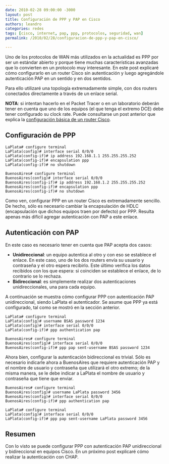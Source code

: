 ```yaml
---
date: 2010-02-28 09:00:00 -3000
layout: post
title: Configuración de PPP y PAP en Cisco
authors: leandro
categories: redes
tags: [cisco, internet, pap, ppp, protocolos, seguridad, wan]
permalink: /2010/02/28/configuracion-de-ppp-y-pap-en-cisco/

---
```


Uno de los protocolos de WAN más utilizados en la actualidad es PPP por ser un
estándar abierto y porque tiene muchas características avanzadas que lo
convierten en un protocolo muy interesante. En este post explicaré cómo
configurarlo en un router Cisco sin autenticación y luego agregándole
autenticación PAP en un sentido y en dos sentidos. <!-- more -->

Para ello utilizaré una topología extremadamente simple, con dos routers
conectados directamente a través de un enlace serial.

**NOTA**: si intentan hacerlo en el Packet Tracer o en un laboratorio deberán
tener en cuenta que uno de los equipos (el que tenga el extremo DCE) debe tener
configurado su clock rate. Puede consultarse un post anterior que explica la
[configuración básica de un router Cisco](/2009/07/15/configuracion-basica-de-un-router/).

## Configuración de PPP

```
LaPlata# configure terminal
LaPlata(config)# interface serial 0/0/0
LaPlata(config-if)# ip address 192.168.1.1 255.255.255.252
LaPlata(config-if)# encapsulation ppp
LaPlata(config-if)# no shutdown

BuenosAires# configure terminal
BuenosAires(config)# interface serial 0/0/0
BuenosAires(config-if)# ip address 192.168.1.2 255.255.255.252
BuenosAires(config-if)# encapsulation ppp
BuenosAires(config-if)# no shutdown
```

Como ven, configurar PPP en un router Cisco es extremadamente sencillo. De
hecho, sólo es necesario cambiar la encapsulación de HDLC (encapsulación que
dichos equipos traen por defecto) por PPP. Resulta apenas más difícil agregar
autenticación con PAP a este enlace.

## Autenticación con PAP

En este caso es necesario tener en cuenta que PAP acepta dos casos:

* **Unidireccional**: un equipo autentica al otro y con eso se
establece el enlace. En este caso, uno de los dos routers envía su usuario y
contraseña y el otro espera recibirlo. Este último verifica los datos recibidos
con los que espera: si coinciden se establece el enlace, de lo contrario se lo
rechaza.
* **Bidireccional**: es simplemente realizar dos autenticaciones
unidireccionales, una para cada equipo.

A continuación se muestra cómo configurar PPP con autenticación PAP
unidireccional, siendo LaPlata el autenticador. Se asume que PPP ya está
configurado, tal como se mostró en la sección anterior.

```
LaPlata# configure terminal
LaPlata(config)# username BSAS password 1234
LaPlata(config)# interface serial 0/0/0
LaPlata(config-if)# ppp authentication pap

BuenosAires# configure terminal
BuenosAires(config)# interface serial 0/0/0
BuenosAires(config-if)# ppp pap sent-username BSAS password 1234
```

Ahora bien, configurar la autenticación bidireccional es trivial. Sólo es
necesario indicarle ahora a BuenosAires que requiere autenticación PAP y el
nombre de usuario y contraseña que utilizará el otro extremo; de la misma
manera, se le debe indicar a LaPlata el nombre de usuario y contraseña que tiene
que enviar.

```
BuenosAires# configure terminal
BuenosAires(config)# username LaPlata password 3456
BuenosAires(config)# interface serial 0/0/0
BuenosAires(config-if)# ppp authentication pap

LaPlata# configure terminal
LaPlata(config)# interface serial 0/0/0
LaPlata(config-if)# ppp pap sent-username LaPlata password 3456
```

## Resumen

Con lo visto se puede configurar PPP con autenticación PAP unidireccional y
bidireccional en equipos Cisco. En un próximo post explicaré cómo realizar la
autenticación con CHAP.
